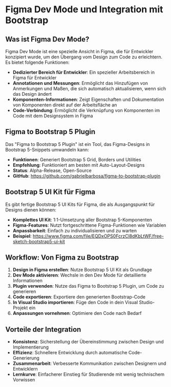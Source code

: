 # Figma Dev Mode und Integration mit Bootstrap

## Was ist Figma Dev Mode?

Figma Dev Mode ist eine spezielle Ansicht in Figma, die für Entwickler konzipiert wurde, um den Übergang vom Design zum Code zu erleichtern. Es bietet folgende Funktionen:

- **Dedizierter Bereich für Entwickler**: Ein spezieller Arbeitsbereich in Figma für Entwickler
- **Annotationen und Messungen**: Ermöglicht das Hinzufügen von Anmerkungen und Maßen, die sich automatisch aktualisieren, wenn sich das Design ändert
- **Komponenten-Informationen**: Zeigt Eigenschaften und Dokumentation von Komponenten direkt auf der Arbeitsfläche an
- **Code-Verbindung**: Ermöglicht die Verknüpfung von Komponenten im Code mit dem Designsystem in Figma

## Figma to Bootstrap 5 Plugin

Das "Figma to Bootstrap 5 Plugin" ist ein Tool, das Figma-Designs in Bootstrap 5-Snippets umwandeln kann:

- **Funktionen**: Generiert Bootstrap 5 Grid, Borders und Utilities
- **Empfehlung**: Funktioniert am besten mit Auto-Layout-Designs
- **Status**: Alpha-Release, Open-Source
- **GitHub**: https://github.com/gabrielbarbosa/figma-to-bootstrap-plugin

## Bootstrap 5 UI Kit für Figma

Es gibt fertige Bootstrap 5 UI Kits für Figma, die als Ausgangspunkt für Designs dienen können:

- **Komplettes UI Kit**: 1:1-Umsetzung aller Bootstrap 5-Komponenten
- **Figma-Features**: Nutzt fortgeschrittene Figma-Funktionen wie Variablen
- **Anpassbarkeit**: Einfach zu individualisieren und zu warten
- **Beispiel**: https://www.figma.com/file/EQDxOPS0FcrzCl8dKbLtWF/free-sketch-bootstrap5-ui-kit

## Workflow: Von Figma zu Bootstrap

1. **Design in Figma erstellen**: Nutze Bootstrap 5 UI Kit als Grundlage
2. **Dev Mode aktivieren**: Wechsle in den Dev Mode für detaillierte Informationen
3. **Plugin verwenden**: Nutze das Figma to Bootstrap 5 Plugin, um Code zu generieren
4. **Code exportieren**: Exportiere den generierten Bootstrap-Code
5. **In Visual Studio importieren**: Füge den Code in dein Visual Studio-Projekt ein
6. **Anpassungen vornehmen**: Optimiere den Code nach Bedarf

## Vorteile der Integration

- **Konsistenz**: Sicherstellung der Übereinstimmung zwischen Design und Implementierung
- **Effizienz**: Schnellere Entwicklung durch automatische Code-Generierung
- **Zusammenarbeit**: Verbesserte Kommunikation zwischen Designern und Entwicklern
- **Lernkurve**: Einfacherer Einstieg für Studierende mit wenig technischem Vorwissen
